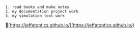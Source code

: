 
```text

1. read books and make notes
2. my documentation project work
3. my simulation tool work

```

🔗[https://jeffatoptics.github.io/](https://jeffatoptics.github.io/)

